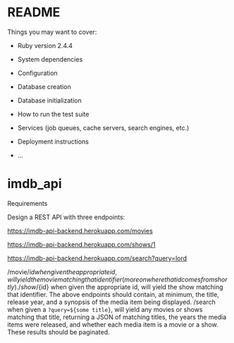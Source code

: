 # README


Things you may want to cover:

* Ruby version 2.4.4

* System dependencies

* Configuration

* Database creation

* Database initialization

* How to run the test suite

* Services (job queues, cache servers, search engines, etc.)

* Deployment instructions

* ...
# imdb_api

Requirements

Design a REST API with three endpoints:

 https://imdb-api-backend.herokuapp.com/movies 
 
 https://imdb-api-backend.herokuapp.com/shows/1 
 
 https://imdb-api-backend.herokuapp.com/search?query=lord

/movie/${id} when given the appropriate id, will yield the movie matching that identifier (more on where that id comes from shortly).
/show/${id} when given the appropriate id, will yield the show matching that identifier.
The above endpoints should contain, at minimum, the title, release year, and a synopsis of the media item being displayed.
/search when given a `?query=${some title}`, will yield any movies or shows matching that title, returning a JSON of matching titles, the years the media items were released, and whether each media item is a movie or a show. These results should be paginated.



